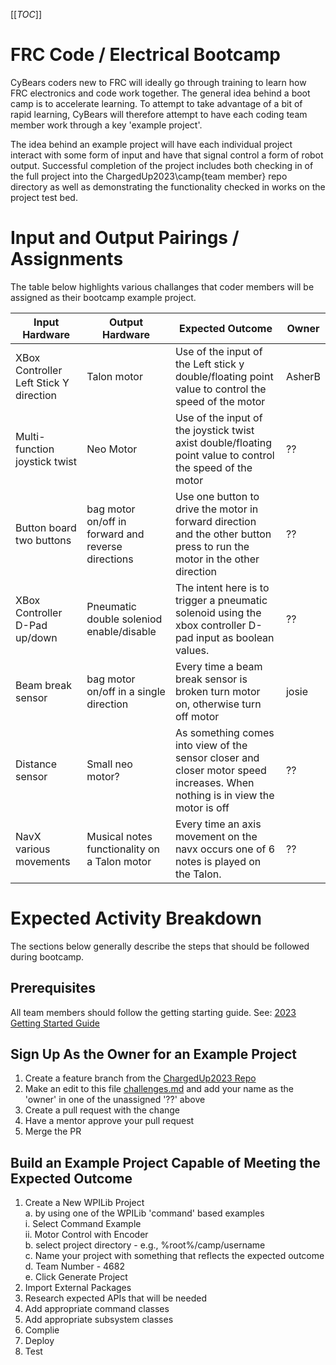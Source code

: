 [[_TOC_]]

# FRC Code / Electrical Bootcamp
CyBears coders new to FRC will ideally go through training to learn how FRC electronics and code work together.  The general idea behind a boot camp is to accelerate learning.  To attempt to take advantage of a bit of rapid learning, CyBears will therefore attempt to have each coding team member work through a key 'example project'.

The idea behind an example project will have each individual project interact with some form of input and have that signal control a form of robot output.  Successful completion of the project includes both checking in of the full project into the ChargedUp2023\camp\{team member} repo directory as well as demonstrating the functionality checked in works on the project test bed.

# Input and Output Pairings / Assignments

The table below highlights various challanges that coder members will be assigned as their bootcamp example project.

|Input Hardware | Output Hardware | Expected Outcome | Owner |
|--|--|--|--|
| XBox Controller Left Stick Y direction | Talon motor  | Use of the input of the Left stick y double/floating point value to control the speed of the motor | AsherB |
| Multi-function joystick twist | Neo Motor | Use of the input of the joystick twist axist double/floating point value to control the speed of the motor | ?? |
| Button board two buttons | bag motor on/off in forward and reverse directions | Use one button to drive the motor in forward direction and the other button press to run the motor in the other direction | ?? |
| XBox Controller D-Pad up/down | Pneumatic double soleniod enable/disable | The intent here is to trigger a pneumatic solenoid using the xbox controller D-pad input as boolean values. | ?? |
| Beam break sensor | bag motor on/off in a single direction | Every time a beam break sensor is broken turn motor on, otherwise turn off motor | josie |
| Distance sensor | Small neo motor? | As something comes into view of the sensor closer and closer motor speed increases.  When nothing is in view the motor is off | ?? |
| NavX various movements | Musical notes functionality on a Talon motor | Every time an axis movement on the navx occurs one of 6 notes is played on the Talon. | ?? |


# Expected Activity Breakdown

The sections below generally describe the steps that should be followed during bootcamp.

## Prerequisites

All team members should follow the getting starting guide.  See: [2023 Getting Started Guide](https://github.com/Team4682CyBears/ChargedUp2023/blob/main/docs/ChargedUp2023_Code_GettingStarted.docx)

##  Sign Up As the Owner for an Example Project

1. Create a feature branch from the [ChargedUp2023 Repo](https://github.com/Team4682CyBears/ChargedUp2023)
2. Make an edit to this file [challenges.md](https://github.com/Team4682CyBears/ChargedUp2023/blob/main/camp/challenges.md) and add your name as the 'owner' in one of the unassigned '??' above 
3. Create a pull request with the change
4. Have a mentor approve your pull request
5. Merge the PR

## Build an Example Project Capable of Meeting the Expected Outcome

1. Create a New WPILib Project<br>
    a. by using one of the WPILib 'command' based examples<br>
       i. Select Command Example<br>
       ii. Motor Control with Encoder<br>
    b. select project directory - e.g., %root%/camp/username<br>
    c. Name your project with something that reflects the expected outcome<br>
    d. Team Number - 4682<br>
    e. Click Generate Project<br>
2. Import External Packages
3. Research expected APIs that will be needed
4. Add appropriate command classes
5. Add appropriate subsystem classes
6. Complie
7. Deploy
8. Test
